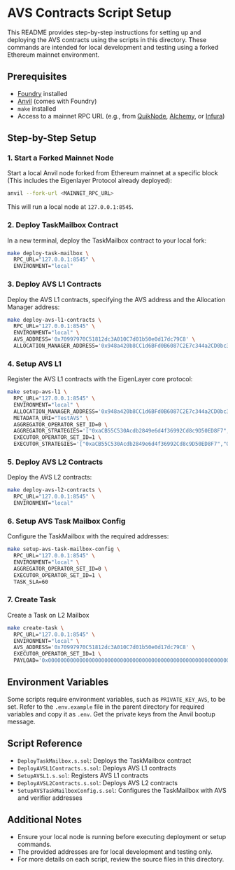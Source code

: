 # AVS Contracts Script Setup

This README provides step-by-step instructions for setting up and deploying the AVS contracts using the scripts in this directory. These commands are intended for local development and testing using a forked Ethereum mainnet environment.

## Prerequisites

- [Foundry](https://book.getfoundry.sh/) installed
- [Anvil](https://book.getfoundry.sh/anvil/) (comes with Foundry)
- `make` installed
- Access to a mainnet RPC URL (e.g., from [QuikNode](https://quiknode.io/), [Alchemy](https://www.alchemy.com/), or [Infura](https://infura.io/))

## Step-by-Step Setup

### 1. Start a Forked Mainnet Node

Start a local Anvil node forked from Ethereum mainnet at a specific block (This includes the Eigenlayer Protocol already deployed):

```sh
anvil --fork-url <MAINNET_RPC_URL>
```

This will run a local node at `127.0.0.1:8545`.

### 2. Deploy TaskMailbox Contract

In a new terminal, deploy the TaskMailbox contract to your local fork:

```sh
make deploy-task-mailbox \
  RPC_URL="127.0.0.1:8545" \
  ENVIRONMENT="local"
```

### 3. Deploy AVS L1 Contracts

Deploy the AVS L1 contracts, specifying the AVS address and the Allocation Manager address:

```sh
make deploy-avs-l1-contracts \
  RPC_URL="127.0.0.1:8545" \
  ENVIRONMENT="local" \
  AVS_ADDRESS='0x70997970C51812dc3A010C7d01b50e0d17dc79C8' \
  ALLOCATION_MANAGER_ADDRESS='0x948a420b8CC1d6BFd0B6087C2E7c344a2CD0bc39'
```

### 4. Setup AVS L1

Register the AVS L1 contracts with the EigenLayer core protocol:

```sh
make setup-avs-l1 \
  RPC_URL="127.0.0.1:8545" \
  ENVIRONMENT="local" \
  ALLOCATION_MANAGER_ADDRESS='0x948a420b8CC1d6BFd0B6087C2E7c344a2CD0bc39' \
  METADATA_URI="TestAVS" \
  AGGREGATOR_OPERATOR_SET_ID=0 \
  AGGREGATOR_STRATEGIES='["0xaCB55C530Acdb2849e6d4f36992Cd8c9D50ED8F7","0x93c4b944D05dfe6df7645A86cd2206016c51564D"]' \
  EXECUTOR_OPERATOR_SET_ID=1 \
  EXECUTOR_STRATEGIES='["0xaCB55C530Acdb2849e6d4f36992Cd8c9D50ED8F7","0x93c4b944D05dfe6df7645A86cd2206016c51564D"]'
```

### 5. Deploy AVS L2 Contracts

Deploy the AVS L2 contracts:

```sh
make deploy-avs-l2-contracts \
  RPC_URL="127.0.0.1:8545" \
  ENVIRONMENT="local"
```

### 6. Setup AVS Task Mailbox Config

Configure the TaskMailbox with the required addresses:

```sh
make setup-avs-task-mailbox-config \
  RPC_URL="127.0.0.1:8545" \
  ENVIRONMENT="local" \
  AGGREGATOR_OPERATOR_SET_ID=0 \
  EXECUTOR_OPERATOR_SET_ID=1 \
  TASK_SLA=60
```

### 7. Create Task

Create a Task on L2 Mailbox

```sh
make create-task \
  RPC_URL="127.0.0.1:8545" \
  ENVIRONMENT="local" \
  AVS_ADDRESS='0x70997970C51812dc3A010C7d01b50e0d17dc79C8' \
  EXECUTOR_OPERATOR_SET_ID=1 \
  PAYLOAD='0x0000000000000000000000000000000000000000000000000000000000000005'
```

## Environment Variables

Some scripts require environment variables, such as `PRIVATE_KEY_AVS`, to be set. Refer to the `.env.example` file in the parent directory for required variables and copy it as `.env`. Get the private keys from the Anvil bootup message.

## Script Reference

- `DeployTaskMailbox.s.sol`: Deploys the TaskMailbox contract
- `DeployAVSL1Contracts.s.sol`: Deploys AVS L1 contracts
- `SetupAVSL1.s.sol`: Registers AVS L1 contracts
- `DeployAVSL2Contracts.s.sol`: Deploys AVS L2 contracts
- `SetupAVSTaskMailboxConfig.s.sol`: Configures the TaskMailbox with AVS and verifier addresses

## Additional Notes

- Ensure your local node is running before executing deployment or setup commands.
- The provided addresses are for local development and testing only.
- For more details on each script, review the source files in this directory. 